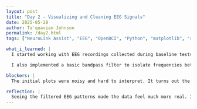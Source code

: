 ```yaml
---
layout: post
title: "Day 2 – Visualizing and Cleaning EEG Signals"
date: 2025-05-28
author: Ta'quavian Johnson
permalink: /day2.html
tags: ["NeuroLink Assist", "EEG", "OpenBCI", "Python", "matplotlib", "signal processing", "artifact removal", "alpha waves"]

what_i_learned: |
  I started working with EEG recordings collected during baseline tests using the OpenBCI headset. Using Python and matplotlib, I visualized raw brainwave activity and began identifying alpha wave bursts associated with closed-eye relaxation states. 

  I also implemented a basic bandpass filter to isolate frequencies between 8–12Hz, which are useful for emotion-related tasks. Additionally, I learned how artifacts like eye blinks and jaw clenching can interfere with clean EEG analysis.

blockers: |
  The initial plots were noisy and hard to interpret. It turns out the electrodes weren’t making consistent contact. After adjusting electrode placements and grounding, the signals improved. I still need a more robust pipeline for removing motion artifacts and environmental noise.

reflection: |
  Seeing the filtered EEG patterns made the data feel much more real. I’m starting to see how crucial clean inputs are before even thinking about classification. Tomorrow, I’ll start prototyping a live attention monitor using thresholding on alpha power levels.
---
```

